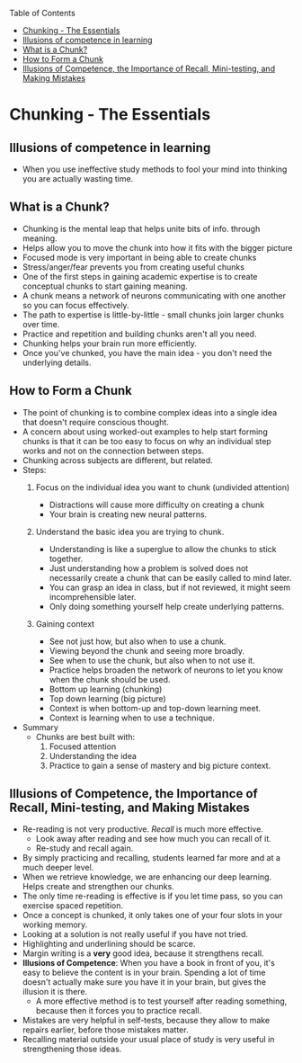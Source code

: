 <!-- START doctoc generated TOC please keep comment here to allow auto update -->
<!-- DON'T EDIT THIS SECTION, INSTEAD RE-RUN doctoc TO UPDATE -->
Table of Contents

-   [Chunking - The Essentials](#chunking---the-essentials)
-   [Illusions of competence in
    learning](#illusions-of-competence-in-learning)
-   [What is a Chunk?](#what-is-a-chunk)
-   [How to Form a Chunk](#how-to-form-a-chunk)
-   [Illusions of Competence, the Importance of Recall, Mini-testing,
    and Making
    Mistakes](#illusions-of-competence-the-importance-of-recall-mini-testing-and-making-mistakes)

<!-- END doctoc generated TOC please keep comment here to allow auto update -->
Chunking - The Essentials
=========================

Illusions of competence in learning
-----------------------------------

-   When you use ineffective study methods to fool your mind into
    thinking you are actually wasting time.

What is a Chunk?
----------------

-   Chunking is the mental leap that helps unite bits of info.
    through meaning.
-   Helps allow you to move the chunk into how it fits with the bigger
    picture
-   Focused mode is very important in being able to create chunks
-   Stress/anger/fear prevents you from creating useful chunks
-   One of the first steps in gaining academic expertise is to create
    conceptual chunks to start gaining meaning.
-   A chunk means a network of neurons communicating with one another so
    you can focus effectively.
-   The path to expertise is little-by-little - small chunks join larger
    chunks over time.
-   Practice and repetition and building chunks aren't all you need.
-   Chunking helps your brain run more efficiently.
-   Once you've chunked, you have the main idea - you don't need the
    underlying details.

How to Form a Chunk
-------------------

-   The point of chunking is to combine complex ideas into a single idea
    that doesn't require conscious thought.
-   A concern about using worked-out examples to help start forming
    chunks is that it can be too easy to focus on why an individual step
    works and not on the connection between steps.
-   Chunking across subjects are different, but related.
-   Steps:
    1.  Focus on the individual idea you want to chunk
        (undivided attention)
        -   Distractions will cause more difficulty on creating a chunk
        -   Your brain is creating new neural patterns.

    2.  Understand the basic idea you are trying to chunk.
        -   Understanding is like a superglue to allow the chunks to
            stick together.
        -   Just understanding how a problem is solved does not
            necessarily create a chunk that can be easily called to
            mind later.
        -   You can grasp an idea in class, but if not reviewed, it
            might seem incomprehensible later.
        -   Only doing something yourself help create
            underlying patterns.

    3.  Gaining context
        -   See not just how, but also when to use a chunk.
        -   Viewing beyond the chunk and seeing more broadly.
        -   See when to use the chunk, but also when to not use it.
        -   Practice helps broaden the network of neurons to let you
            know when the chunk should be used.
        -   Bottom up learning (chunking)
        -   Top down learning (big picture)
        -   Context is when bottom-up and top-down learning meet.
        -   Context is learning when to use a technique.
-   Summary
    -   Chunks are best built with:
        1.  Focused attention
        2.  Understanding the idea
        3.  Practice to gain a sense of mastery and big picture context.

Illusions of Competence, the Importance of Recall, Mini-testing, and Making Mistakes
------------------------------------------------------------------------------------

-   Re-reading is not very productive. *Recall* is much more effective.
    -   Look away after reading and see how much you can recall of it.
    -   Re-study and recall again.
-   By simply practicing and recalling, students learned far more and at
    a much deeper level.
-   When we retrieve knowledge, we are enhancing our deep learning.
    Helps create and strengthen our chunks.
-   The only time re-reading is effective is if you let time pass, so
    you can exercise spaced repetition.
-   Once a concept is chunked, it only takes one of your four slots in
    your working memory.
-   Looking at a solution is not really useful if you have not tried.
-   Highlighting and underlining should be scarce.
-   Margin writing is a **very** good idea, because it
    strengthens recall.
-   **Illusions of Competence**: When you have a book in front of you,
    it's easy to believe the content is in your brain. Spending a lot of
    time doesn't actually make sure you have it in your brain, but gives
    the illusion it is there.
    -   A more effective method is to test yourself after reading
        something, because then it forces you to practice recall.
-   Mistakes are very helpful in self-tests, because they allow to make
    repairs earlier, before those mistakes matter.
-   Recalling material outside your usual place of study is very useful
    in strengthening those ideas.

